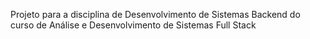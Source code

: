 <p>Projeto para a disciplina de Desenvolvimento de Sistemas Backend do curso de Análise e Desenvolvimento de Sistemas Full Stack<p>